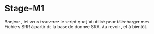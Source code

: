 # Stage-M1
Bonjour , ici vous trouverez le script que j'ai utilisé pour télécharger mes Fichiers SRR à partir de la base de donnée SRA. 
Au revoir , et à bientôt. 
